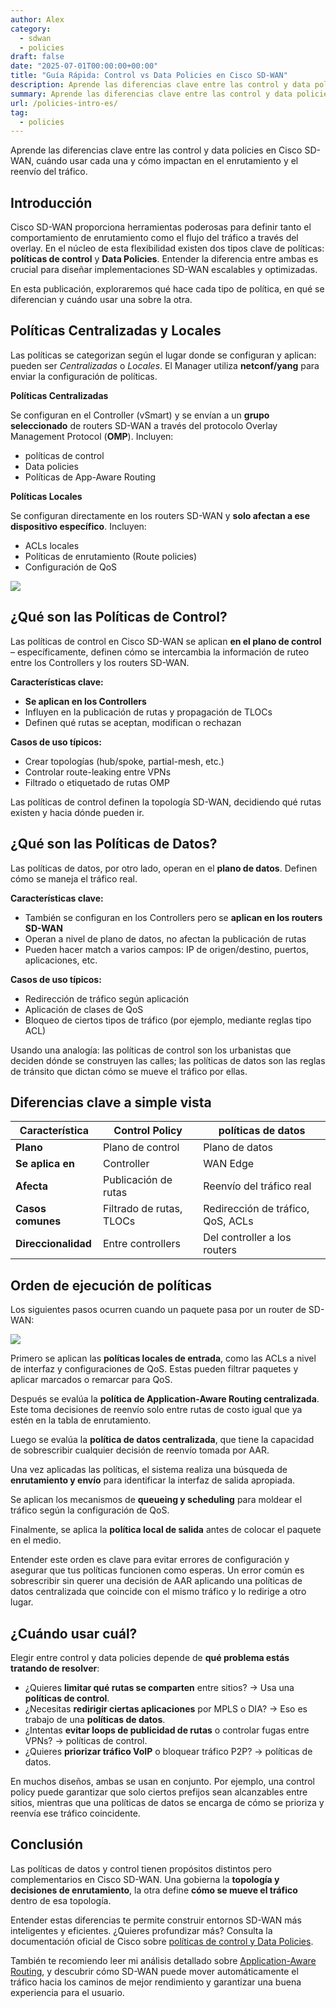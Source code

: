 ```yaml
---
author: Alex
category:
  - sdwan
  - policies
draft: false
date: "2025-07-01T00:00:00+00:00"
title: "Guía Rápida: Control vs Data Policies en Cisco SD-WAN"
description: Aprende las diferencias clave entre las control y data policies en Cisco SD-WAN, cuándo usar cada una y cómo impactan en el enrutamiento y el reenvío del tráfico.
summary: Aprende las diferencias clave entre las control y data policies en Cisco SD-WAN, cuándo usar cada una y cómo impactan en el enrutamiento y el reenvío del tráfico.
url: /policies-intro-es/
tag:
  - policies
---
```


Aprende las diferencias clave entre las control y data policies en Cisco SD-WAN, cuándo usar cada una y cómo impactan en el enrutamiento y el reenvío del tráfico.


## Introducción

Cisco SD-WAN proporciona herramientas poderosas para definir tanto el comportamiento de enrutamiento como el flujo del tráfico a través del overlay. En el núcleo de esta flexibilidad existen dos tipos clave de políticas: **políticas de control** y **Data Policies**. Entender la diferencia entre ambas es crucial para diseñar implementaciones SD-WAN escalables y optimizadas.

En esta publicación, exploraremos qué hace cada tipo de política, en qué se diferencian y cuándo usar una sobre la otra.

## Políticas Centralizadas y Locales

Las políticas se categorizan según el lugar donde se configuran y aplican: pueden ser _Centralizadas_ o _Locales_. El Manager utiliza **netconf/yang** para enviar la configuración de políticas.  

**Políticas Centralizadas**

Se configuran en el Controller (vSmart) y se envían a un **grupo seleccionado** de routers SD-WAN a través del protocolo Overlay Management Protocol (**OMP**). Incluyen:
- políticas de control
- Data policies
- Políticas de App-Aware Routing

**Políticas Locales**

Se configuran directamente en los routers SD-WAN y **solo afectan a ese dispositivo específico**. Incluyen:
- ACLs locales
- Políticas de enrutamiento (Route policies)
- Configuración de QoS

![](/wp-content/uploads/2025/06/policies1.png)

## ¿Qué son las Políticas de Control?

Las políticas de control en Cisco SD-WAN se aplican **en el plano de control** – específicamente, definen cómo se intercambia la información de ruteo entre los Controllers y los routers SD-WAN.

**Características clave:**

* **Se aplican en los Controllers**
* Influyen en la publicación de rutas y propagación de TLOCs
* Definen qué rutas se aceptan, modifican o rechazan

**Casos de uso típicos:**

- Crear topologías (hub/spoke, partial-mesh, etc.)
- Controlar route-leaking entre VPNs
- Filtrado o etiquetado de rutas OMP

 Las políticas de control definen la topología SD-WAN, decidiendo qué rutas existen y hacia dónde pueden ir.

## ¿Qué son las Políticas de Datos?

Las políticas de datos, por otro lado, operan en el **plano de datos**. Definen cómo se maneja el tráfico real.

**Características clave:**

* También se configuran en los Controllers pero se **aplican en los routers SD-WAN**
* Operan a nivel de plano de datos, no afectan la publicación de rutas
* Pueden hacer match a varios campos: IP de origen/destino, puertos, aplicaciones, etc.

**Casos de uso típicos:**

* Redirección de tráfico según aplicación
* Aplicación de clases de QoS
* Bloqueo de ciertos tipos de tráfico (por ejemplo, mediante reglas tipo ACL)

Usando una analogía: las políticas de control son los urbanistas que deciden dónde se construyen las calles; las políticas de datos son las reglas de tránsito que dictan cómo se mueve el tráfico por ellas.

## Diferencias clave a simple vista

| Característica        | Control Policy               | políticas de datos                      |
|-----------------------|------------------------------|----------------------------------|
| **Plano**             | Plano de control             | Plano de datos                   |
| **Se aplica en**      | Controller                   | WAN Edge                         |
| **Afecta**            | Publicación de rutas         | Reenvío del tráfico real         |
| **Casos comunes**     | Filtrado de rutas, TLOCs     | Redirección de tráfico, QoS, ACLs|
| **Direccionalidad**   | Entre controllers            | Del controller a los routers     |

## Orden de ejecución de políticas

Los siguientes pasos ocurren cuando un paquete pasa por un router de SD-WAN:

![](/wp-content/uploads/2025/06/policies2.png)

Primero se aplican las **políticas locales de entrada**, como las ACLs a nivel de interfaz y configuraciones de QoS. Estas pueden filtrar paquetes y aplicar marcados o remarcar para QoS.

Después se evalúa la **política de Application-Aware Routing centralizada**. Este toma decisiones de reenvío solo entre rutas de costo igual que ya estén en la tabla de enrutamiento.

Luego se evalúa la **política de datos centralizada**, que tiene la capacidad de sobrescribir cualquier decisión de reenvío tomada por AAR.

Una vez aplicadas las políticas, el sistema realiza una búsqueda de **enrutamiento y envío** para identificar la interfaz de salida apropiada.

Se aplican los mecanismos de **queueing y scheduling** para moldear el tráfico según la configuración de QoS.

Finalmente, se aplica la **política local de salida** antes de colocar el paquete en el medio.

Entender este orden es clave para evitar errores de configuración y asegurar que tus políticas funcionen como esperas. Un error común es sobrescribir sin querer una decisión de AAR aplicando una políticas de datos centralizada que coincide con el mismo tráfico y lo redirige a otro lugar.

## ¿Cuándo usar cuál?

Elegir entre control y data policies depende de **qué problema estás tratando de resolver**:

* ¿Quieres **limitar qué rutas se comparten** entre sitios? → Usa una **políticas de control**.  
* ¿Necesitas **redirigir ciertas aplicaciones** por MPLS o DIA? → Eso es trabajo de una **políticas de datos**.  
* ¿Intentas **evitar loops de publicidad de rutas** o controlar fugas entre VPNs? → políticas de control.  
* ¿Quieres **priorizar tráfico VoIP** o bloquear tráfico P2P? → políticas de datos.

En muchos diseños, ambas se usan en conjunto. Por ejemplo, una control policy puede garantizar que solo ciertos prefijos sean alcanzables entre sitios, mientras que una políticas de datos se encarga de cómo se prioriza y reenvía ese tráfico coincidente.

## Conclusión

Las políticas de datos y control tienen propósitos distintos pero complementarios en Cisco SD-WAN. Una gobierna la **topología y decisiones de enrutamiento**, la otra define **cómo se mueve el tráfico** dentro de esa topología.

Entender estas diferencias te permite construir entornos SD-WAN más inteligentes y eficientes. ¿Quieres profundizar más? Consulta la documentación oficial de Cisco sobre [políticas de control y Data Policies](https://www.cisco.com/c/en/us/td/docs/routers/sdwan/configuration/policies/ios-xe-17/policies-book-xe/policy-overview.html).

También te recomiendo leer mi análisis detallado sobre [Application-Aware Routing](/simplificando-aar-1-3-las-bases/), y descubrir cómo SD-WAN puede mover automáticamente el tráfico hacia los caminos de mejor rendimiento y garantizar una buena experiencia para el usuario.
